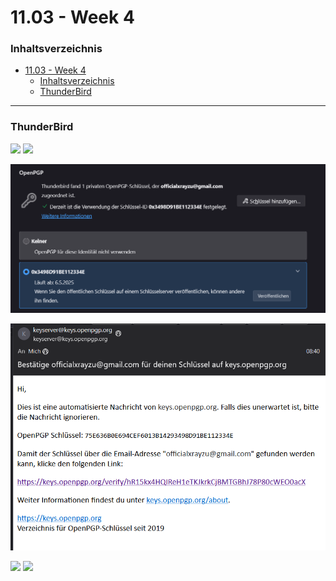 # 11.03 - Week 4

### Inhaltsverzeichnis
- [11.03 - Week 4](#1103---week-4)
    - [Inhaltsverzeichnis](#inhaltsverzeichnis)
    - [ThunderBird](#thunderbird)

---------------------------------------

### ThunderBird

![](/06_05%20-%20Week%209/Content/Unverschlüsselt.png)
![](/06_05%20-%20Week%209/Content/UnverschlüsseltEmpf.png)


![](/06_05%20-%20Week%209/Content/OpenPGPKeyOnline.png)


![](/06_05%20-%20Week%209/Content/KeyServer.png)


![](/06_05%20-%20Week%209/Content/Verschlüsselt.png)
![](/06_05%20-%20Week%209/Content/VerschlüsseltEmpf.png)
